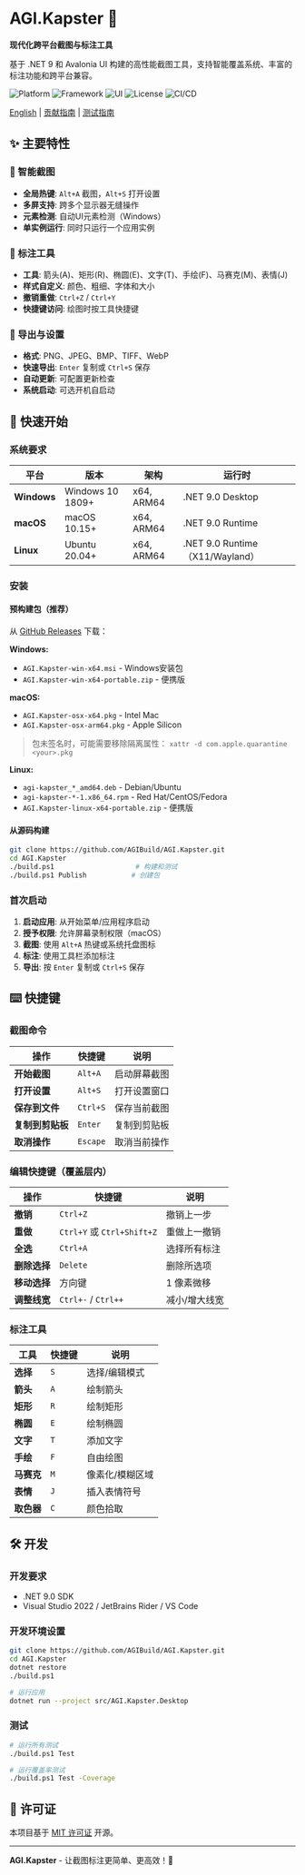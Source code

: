 # AGI.Kapster 📸

**现代化跨平台截图与标注工具**

基于 .NET 9 和 Avalonia UI 构建的高性能截图工具，支持智能覆盖系统、丰富的标注功能和跨平台兼容。

![Platform](https://img.shields.io/badge/platform-Windows%20%7C%20macOS%20%7C%20Linux-blue)
![Framework](https://img.shields.io/badge/.NET-9.0-purple)
![UI](https://img.shields.io/badge/UI-Avalonia%2011-green)
![License](https://img.shields.io/badge/license-MIT-orange)
![CI/CD](https://github.com/AGIBuild/AGI.Kapster/actions/workflows/ci.yml/badge.svg)

[English](README.md) | [贡献指南](CONTRIBUTING.md) | [测试指南](TESTING.md)

## ✨ 主要特性

### 🎯 智能截图
- **全局热键**: `Alt+A` 截图，`Alt+S` 打开设置
- **多屏支持**: 跨多个显示器无缝操作
- **元素检测**: 自动UI元素检测（Windows）
- **单实例运行**: 同时只运行一个应用实例

### 🎨 标注工具
- **工具**: 箭头(A)、矩形(R)、椭圆(E)、文字(T)、手绘(F)、马赛克(M)、表情(J)
- **样式自定义**: 颜色、粗细、字体和大小
- **撤销重做**: `Ctrl+Z` / `Ctrl+Y`
- **快捷键访问**: 绘图时按工具快捷键

### 💾 导出与设置
- **格式**: PNG、JPEG、BMP、TIFF、WebP
- **快速导出**: `Enter` 复制或 `Ctrl+S` 保存
- **自动更新**: 可配置更新检查
- **系统启动**: 可选开机自启动

## 🚀 快速开始

### 系统要求

| 平台 | 版本 | 架构 | 运行时 |
|------|------|------|--------|
| **Windows** | Windows 10 1809+ | x64, ARM64 | .NET 9.0 Desktop |
| **macOS** | macOS 10.15+ | x64, ARM64 | .NET 9.0 Runtime |
| **Linux** | Ubuntu 20.04+ | x64, ARM64 | .NET 9.0 Runtime（X11/Wayland） |

### 安装

#### 预构建包（推荐）
从 [GitHub Releases](../../releases/latest) 下载：

**Windows:**
- `AGI.Kapster-win-x64.msi` - Windows安装包
- `AGI.Kapster-win-x64-portable.zip` - 便携版

**macOS:**
- `AGI.Kapster-osx-x64.pkg` - Intel Mac
- `AGI.Kapster-osx-arm64.pkg` - Apple Silicon
> 包未签名时，可能需要移除隔离属性：
> `xattr -d com.apple.quarantine <your>.pkg`

**Linux:**
- `agi-kapster_*_amd64.deb` - Debian/Ubuntu
- `agi-kapster-*-1.x86_64.rpm` - Red Hat/CentOS/Fedora
- `AGI.Kapster-linux-x64-portable.zip` - 便携版

#### 从源码构建
```bash
git clone https://github.com/AGIBuild/AGI.Kapster.git
cd AGI.Kapster
./build.ps1                    # 构建和测试
./build.ps1 Publish           # 创建包
```

### 首次启动

1. **启动应用**: 从开始菜单/应用程序启动
2. **授予权限**: 允许屏幕录制权限（macOS）
3. **截图**: 使用 `Alt+A` 热键或系统托盘图标
4. **标注**: 使用工具栏添加标注
5. **导出**: 按 `Enter` 复制或 `Ctrl+S` 保存

## ⌨️ 快捷键

### 截图命令
| 操作 | 快捷键 | 说明 |
|------|--------|------|
| **开始截图** | `Alt+A` | 启动屏幕截图 |
| **打开设置** | `Alt+S` | 打开设置窗口 |
| **保存到文件** | `Ctrl+S` | 保存当前截图 |
| **复制到剪贴板** | `Enter` | 复制到剪贴板 |
| **取消操作** | `Escape` | 取消当前操作 |

### 编辑快捷键（覆盖层内）
| 操作 | 快捷键 | 说明 |
|------|--------|------|
| **撤销** | `Ctrl+Z` | 撤销上一步 |
| **重做** | `Ctrl+Y` 或 `Ctrl+Shift+Z` | 重做上一撤销 |
| **全选** | `Ctrl+A` | 选择所有标注 |
| **删除选择** | `Delete` | 删除所选项 |
| **移动选择** | 方向键 | 1 像素微移 |
| **调整线宽** | `Ctrl+-` / `Ctrl++` | 减小/增大线宽 |

### 标注工具
| 工具 | 快捷键 | 说明 |
|------|--------|------|
| **选择** | `S` | 选择/编辑模式 |
| **箭头** | `A` | 绘制箭头 |
| **矩形** | `R` | 绘制矩形 |
| **椭圆** | `E` | 绘制椭圆 |
| **文字** | `T` | 添加文字 |
| **手绘** | `F` | 自由绘图 |
| **马赛克** | `M` | 像素化/模糊区域 |
| **表情** | `J` | 插入表情符号 |
| **取色器** | `C` | 颜色拾取 |

## 🛠️ 开发

### 开发要求
- .NET 9.0 SDK
- Visual Studio 2022 / JetBrains Rider / VS Code

### 开发环境设置
```bash
git clone https://github.com/AGIBuild/AGI.Kapster.git
cd AGI.Kapster
dotnet restore
./build.ps1

# 运行应用
dotnet run --project src/AGI.Kapster.Desktop
```

### 测试
```bash
# 运行所有测试
./build.ps1 Test

# 运行覆盖率测试
./build.ps1 Test -Coverage
```

## 📄 许可证

本项目基于 [MIT 许可证](LICENSE) 开源。

---

**AGI.Kapster** - 让截图标注更简单、更高效！🚀